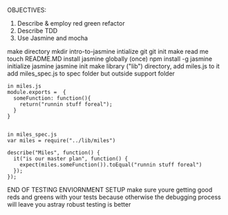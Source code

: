 OBJECTIVES:
1. Describe & employ red green refactor
2. Describe TDD
3. Use Jasmine and mocha


make directory mkdir
  intro-to-jasmine
intialize git
  git init
make read me
  touch README.MD
install jasmine globally (once)
  npm install -g jasmine
initialize jasmine
  jasmine init
make library ("lib") directory, add miles.js to it
add miles_spec.js to spec folder but outside support folder



    in miles.js
    module.exports =  {
      someFunction: function(){
        return("runnin stuff foreal");
      }
    }   


    in miles_spec.js
    var miles = require("../lib/miles")

    describe("Miles", function() {
      it("is our master plan", function() {
        expect(miles.someFunction()).toEqual("runnin stuff foreal")
      });
    });

END OF TESTING ENVIORNMENT SETUP
make sure youre getting good reds and greens with your tests because
otherwise the debugging process will leave you astray
robust testing is better

